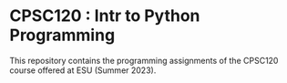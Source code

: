 # CPSC120 : Intr to Python Programming

This repository contains the programming assignments of the CPSC120 course offered at ESU (Summer 2023).
